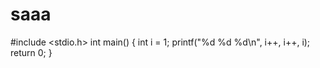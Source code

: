 # saaa
#include <stdio.h>
int main()
{
    int i = 1;
    printf("%d %d %d\n", i++, i++, i);
    return 0;
}
